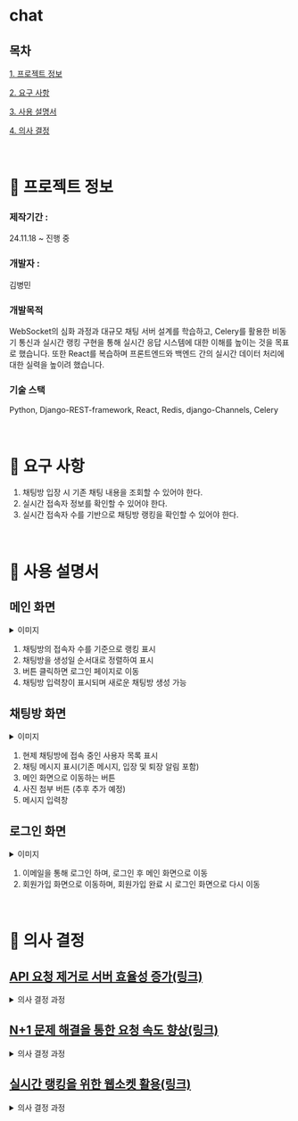 # chat

## 목차
[1. 프로젝트 정보](#-프로젝트-정보)

[2. 요구 사항](#-요구-사항)

[3. 사용 설명서](#-사용-설명서)

[4. 의사 결정](#-의사-결정)

<br>

# 📄 프로젝트 정보
### 제작기간 : 
24.11.18 ~ 진행 중

### 개발자 :
김병민 

### 개발목적
WebSocket의 심화 과정과 대규모 채팅 서버 설계를 학습하고, Celery를 활용한 비동기 통신과 실시간 랭킹 구현을 통해 실시간 응답 시스템에 대한 이해를 높이는 것을 목표로 했습니다. 또한 React를 복습하며 프론트엔드와 백엔드 간의 실시간 데이터 처리에 대한 실력을 높이려 했습니다.

### 기술 스택 
Python, Django-REST-framework, React, Redis, django-Channels, Celery

<br>

# 💬 요구 사항
1. 채팅방 입장 시 기존 채팅 내용을 조회할 수 있어야 한다.
2. 실시간 접속자 정보를 확인할 수 있어야 한다.
3. 실시간 접속자 수를 기반으로 채팅방 랭킹을 확인할 수 있어야 한다.


<br>

# 📕 사용 설명서

## 메인 화면

<details>
<summary>이미지</summary>
<div markdown="1">
 
![스크린샷 2024-12-10 20 02 58](https://github.com/user-attachments/assets/6d426cbf-d9ae-46ab-8900-4c4172929641)

</div>
</details>

1. 채팅방의 접속자 수를 기준으로 랭킹 표시
2. 채팅방을 생성일 순서대로 정렬하여 표시
3. 버튼 클릭하면 로그인 페이지로 이동
4. 채팅방 입력창이 표시되며 새로운 채팅방 생성 가능

## 채팅방 화면

<details>
<summary>이미지</summary>
<div markdown="1">
 
 ![스크린샷 2024-12-10 20 04 59](https://github.com/user-attachments/assets/a2f9e863-e2bd-469a-93f9-cdaf0845eaca)

</div>
</details>

1. 현제 채팅방에 접속 중인 사용자 목록 표시
2. 채팅 메시지 표시(기존 메시지, 입장 및 퇴장 알림 포함)
3. 메인 화면으로 이동하는 버튼
4. 사진 첨부 버튼 (추후 추가 예정)
5. 메시지 입력창

## 로그인 화면

<details>
<summary>이미지</summary>
<div markdown="1">
 
 ![스크린샷 2024-12-10 18 04 35](https://github.com/user-attachments/assets/c748d80d-cbc8-4af3-a9e3-c247c2c8e954)

</div>
</details>

1. 이메일을 통해 로그인 하며, 로그인 후 메인 화면으로 이동
2. 회원가입 화면으로 이동하며, 회원가입 완료 시 로그인 화면으로 다시 이동 

<br>

# 🤔 의사 결정

## [ API 요청 제거로 서버 효율성 증가(링크) ](https://byeongtil.tistory.com/84)

<details>
<summary>의사 결정 과정</summary>
<div markdown="1">
 
누군지 모르는 상대와 대화를 하는 거라면 회원가입/로그인이 필요 없다고 판단했다.

## 🛠️해결방안 1 : 임의의 사용자 값 생성

채팅방 접속자 목록을 실시간으로 갱신하는 과정에서 빈번한 API 요청으로 DB와 서버에 과부하가 발생을 우려했습니다. 

* 기존 방식 *

1. 채팅방에 접속/퇴장 시 사용자 정보 DB에 업데이트
2. 다른 접속자에게 상태 업데이트

## 🛠️ 해결 방법 : SQLite → Redis 전환

DB에 직접 업데이트하던 방식을 Redis와 웹소켓으로 전환하여 접속자 상태를 관리하고 실시간으로 업데이트하도록 개선했습니다.

## 결과 

서버와의 API 요청 없이 웹소켓만으로 접속자 목록을 실시간으로 갱신이 가능했고, 연결 속도가 2.6s → 2.4s로 개선됐습니다.

</div>
</details>


## [ N+1 문제 해결을 통한 요청 속도 향상(링크)  ](https://byeongtil.tistory.com/85)

<details>
<summary>의사 결정 과정</summary>
<div markdown="1">

채팅방 리스트 조회 시, 채팅방 수에 비례해 쿼리 수가 증가하는 문제가 발생하며 요청 처리 시간이 함께 늘어났습니다.

## 원인

Django ORM의 데이터를 필요할 때마다 가져오는 지연로딩 방식으로 인해  발상한 N+1 문제였습니다. 

## 🛠️ 해결 방법해결 방법 : 즉시로딩 방식으로 해결 

지연 로딩 대신 연관된 데이터를 미리 가져오는 즉시 로딩 방식으로 전환하여 문제를 해결했습니다.

## 결과 

기존에 발생하던 N개의 쿼리에서 3개로 감소 했으면 속도도 매우 향상됐습니다.

</div>
</details>


## [ 실시간 랭킹을 위한 웹소켓 활용(링크)](https://byeongtil.tistory.com/86)

<details>
<summary>의사 결정 과정</summary>
<div markdown="1">

홈 화면에서 채팅방의 실시간 접속자 수와 랭킹 정보를 제공했지만, 즉각적인 반영이 이루어지지 않거나 사용자 간 데이터가 불일치하는 문제가 발생했습니다.

## 🛠️ 해결 방법 1: 홈 화면에 웹소켓 적용**

웹소켓을 활용하여 접속자 정보를 실시간으로 주고받는 양방향 통신 환경을 구축했습니다. 이를 통해 즉각적인 데이터 갱신이 가능해졌습니다.

## 문제점

웹소켓 연결 상태에서는 빠른 데이터 전달이 가능했지만, 채팅방 이동 시 새로운 웹소켓 연결로 인해 약간의 지연 시간이 발생하며 데이터 갱신이 늦어지는 문제가 발생했습니다.

## 🛠️ 해결 방법 2: 채팅방 접속 후 데이터 갱신

채팅방 접속 후 Celery를 활용하여 데이터를 비동기적으로 갱신하는 방식을 도입했습니다. 이를 통해 지연 문제를 효과적으로 해결할 수 있었습니다.

</div>
</details>


